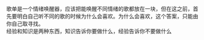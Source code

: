 歌单是一个情绪唤醒器，应该把能唤醒不同情绪的歌都放在一块，但在这之前，首先要明白自己听不同的歌的时候为什么会喜欢。为什么会喜欢，这个答案，只能由你自己取寻找。  
经验和知识是两种东西，知识告诉你要做什么，经验告诉你不要做什么